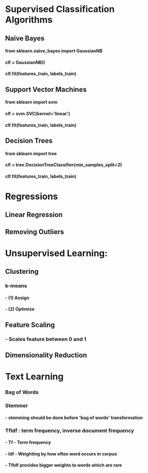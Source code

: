 # Supervised Classification Algorithms

## Naive Bayes
#### from sklearn.naive_bayes import GaussianNB
#### clf = GaussianNB()
#### clf.fit(features_train, labels_train)

## Support Vector Machines
#### from sklearn import svm
#### clf = svm.SVC(kernel='linear')
#### clf.fit(features_train, labels_train)

## Decision Trees
#### from sklearn import tree
#### clf = tree.DecisionTreeClassifier(min_samples_split=2)
#### clf.fit(features_train, labels_train)

# Regressions
## Linear Regression
## Removing Outliers

# Unsupervised Learning: 
## Clustering
### k-means
#### - (1) Assign
#### - (2) Optimize
####
## Feature Scaling
### - Scales feature between 0 and 1
## Dimensionality Reduction

# Text Learning
### Bag of Words
### Stemmer
#### - stemming should be done before 'bag of words' transformation
### TfIdf : term frequency, inverse document frequency
#### - Tf - Term frequency
#### - Idf - Weighting by how often word occurs in corpus
#### - TfIdf provides bigger weights to words which are rare

